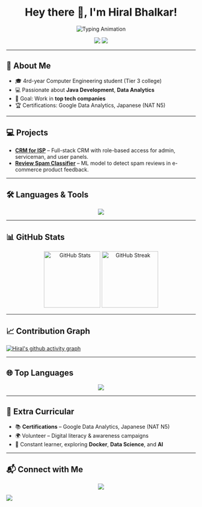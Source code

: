 <!-- PROFILE README START -->

<h1 align="center">
  Hey there 👋, I'm <b>Hiral Bhalkar</b>!
</h1>

<p align="center">
  <img src="https://readme-typing-svg.herokuapp.com?font=Fira+Code&size=25&pause=1000&color=A64AC9&center=true&vCenter=true&width=600&lines=Computer+Engineering+Student;Java Developer+%26+;Data Analyst;Lifelong+Learner" alt="Typing Animation" />
</p>

<p align="center">
  <img src="https://img.shields.io/github/followers/hiralbhalkar?label=Followers&style=for-the-badge&color=purple" />
  <img src="https://komarev.com/ghpvc/?username=hiralbhalkar&style=for-the-badge&color=purple" />
</p>

---

## **🚀 About Me**
- 🎓 4rd-year Computer Engineering student (Tier 3 college)
- 💻 Passionate about **Java Development**, **Data Analytics**
- 🎯 Goal: Work in **top tech companies** 
- 🏆 Certifications: Google Data Analytics, Japanese (NAT N5)


---

## **💻 Projects**
- [**CRM for ISP**](#) – Full-stack CRM with role-based access for admin, serviceman, and user panels.
- [**Review Spam Classifier**](#) – ML model to detect spam reviews in e-commerce product feedback.

---

## **🛠 Languages & Tools**
<p align="center">
  <img src="https://skillicons.dev/icons?i=java,python,js,html,css,tableau,power bi,mysql,git" />
</p>

---


## **📊 GitHub Stats**
<p align="center">
  <img src="https://github-readme-stats.vercel.app/api?username=hiralbhalkar&show_icons=true&theme=radical" alt="GitHub Stats" height="150"/>
  <img src="https://github-readme-streak-stats.herokuapp.com/?user=hiralbhalkar&theme=radical" alt="GitHub Streak" height="150"/>
</p>

---

## **📈 Contribution Graph**
[![Hiral's github activity graph](https://github-readme-activity-graph.vercel.app/graph?username=hiralbhalkar&bg_color=0d1117&color=ffffff&line=00e676&point=ff5722&area=true&hide_border=true)](https://github.com/YOUR_GITHUB_USERNAME)

---
## **🌐 Top Languages**
<p align="center">
  <img src="https://github-readme-stats.vercel.app/api/top-langs/?username=hiralbhalkar&layout=compact&theme=radical" />
</p>

---


## **📌 Extra Curricular**
- 📚 **Certifications** – Google Data Analytics, Japanese (NAT N5)
- 🌍 Volunteer – Digital literacy & awareness campaigns
- 📖 Constant learner, exploring **Docker**, **Data Science**, and **AI**

---



## **📬 Connect with Me**
<p align="center">
  <a href="mailto:hiralbhalkar2005@gmail.com"><img src="https://img.shields.io/badge/Email-D14836?style=for-the-badge&logo=gmail&logoColor=white"/></a>

  <a href="https://github.com/hiralbhalkar"><img src="https://img.shields.io/badge/GitHub-000000?style=for-the-badge&logo=github&logoColor=white"/></a>
</p>

<!-- PROFILE README END -->
